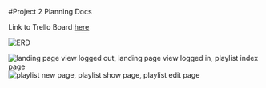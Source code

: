 #Project 2 Planning Docs

Link to Trello Board 
[here](https://trello.com/b/H1RFASx7/project-2-playlists)


![ERD](/./wireframe%20imgs/ERD.png)

![landing page view logged out, landing page view logged in, playlist index page](/./wireframe%20imgs/wireframe-2.png)
![playlist new page, playlist show page, playlist edit page](/./wireframe%20imgs/wireframe-1.png)

